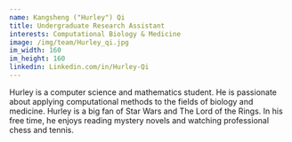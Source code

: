```yaml
---
name: Kangsheng ("Hurley") Qi
title: Undergraduate Research Assistant
interests: Computational Biology & Medicine
image: /img/team/Hurley_qi.jpg
im_width: 160
im_height: 160
linkedin: Linkedin.com/in/Hurley-Qi
---
```

Hurley is a computer science and mathematics student. He is passionate about applying computational methods to the fields of biology and medicine. Hurley is a big fan of Star Wars and The Lord of the Rings. In his free time, he enjoys reading mystery novels and watching professional chess and tennis.

